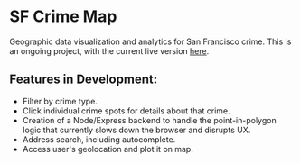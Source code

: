 # SF Crime Map

Geographic data visualization and analytics for San Francisco crime. This is an ongoing project, with the current live version [here](https://djfletcher.github.io/SFDataViz/).

## Features in Development:
+ Filter by crime type.
+ Click individual crime spots for details about that crime.
+ Creation of a Node/Express backend to handle the point-in-polygon logic that currently slows down the browser and disrupts UX.
+ Address search, including autocomplete.
+ Access user's geolocation and plot it on map.
